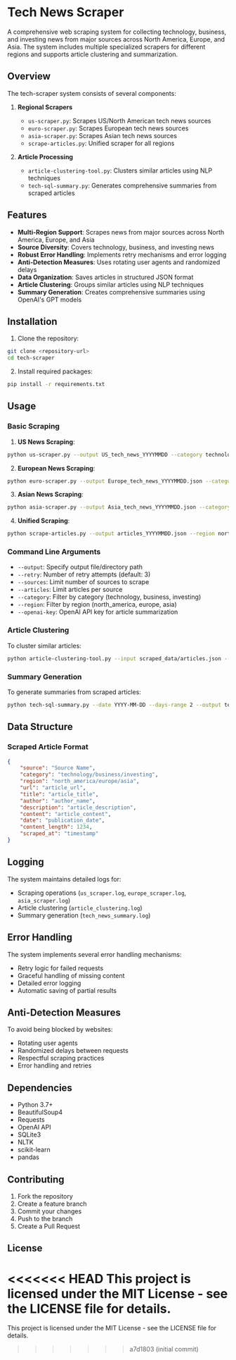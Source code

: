 # Tech News Scraper

A comprehensive web scraping system for collecting technology, business, and investing news from major sources across North America, Europe, and Asia. The system includes multiple specialized scrapers for different regions and supports article clustering and summarization.

## Overview

The tech-scraper system consists of several components:

1. **Regional Scrapers**
   - `us-scraper.py`: Scrapes US/North American tech news sources
   - `euro-scraper.py`: Scrapes European tech news sources
   - `asia-scraper.py`: Scrapes Asian tech news sources
   - `scrape-articles.py`: Unified scraper for all regions

2. **Article Processing**
   - `article-clustering-tool.py`: Clusters similar articles using NLP techniques
   - `tech-sql-summary.py`: Generates comprehensive summaries from scraped articles

## Features

- **Multi-Region Support**: Scrapes news from major sources across North America, Europe, and Asia
- **Source Diversity**: Covers technology, business, and investing news
- **Robust Error Handling**: Implements retry mechanisms and error logging
- **Anti-Detection Measures**: Uses rotating user agents and randomized delays
- **Data Organization**: Saves articles in structured JSON format
- **Article Clustering**: Groups similar articles using NLP techniques
- **Summary Generation**: Creates comprehensive summaries using OpenAI's GPT models

## Installation

1. Clone the repository:
```bash
git clone <repository-url>
cd tech-scraper
```

2. Install required packages:
```bash
pip install -r requirements.txt
```

## Usage

### Basic Scraping

1. **US News Scraping**:
```bash
python us-scraper.py --output US_tech_news_YYYYMMDD --category technology
```

2. **European News Scraping**:
```bash
python euro-scraper.py --output Europe_tech_news_YYYYMMDD.json --category technology
```

3. **Asian News Scraping**:
```bash
python asia-scraper.py --output Asia_tech_news_YYYYMMDD.json --category technology
```

4. **Unified Scraping**:
```bash
python scrape-articles.py --output articles_YYYYMMDD.json --region north_america --category technology
```

### Command Line Arguments

- `--output`: Specify output file/directory path
- `--retry`: Number of retry attempts (default: 3)
- `--sources`: Limit number of sources to scrape
- `--articles`: Limit articles per source
- `--category`: Filter by category (technology, business, investing)
- `--region`: Filter by region (north_america, europe, asia)
- `--openai-key`: OpenAI API key for article summarization

### Article Clustering

To cluster similar articles:
```bash
python article-clustering-tool.py --input scraped_data/articles.json --output clustered_articles
```

### Summary Generation

To generate summaries from scraped articles:
```bash
python tech-sql-summary.py --date YYYY-MM-DD --days-range 2 --output tech_news_summaries
```

## Data Structure

### Scraped Article Format
```json
{
    "source": "Source Name",
    "category": "technology/business/investing",
    "region": "north_america/europe/asia",
    "url": "article_url",
    "title": "article_title",
    "author": "author_name",
    "description": "article_description",
    "content": "article_content",
    "date": "publication_date",
    "content_length": 1234,
    "scraped_at": "timestamp"
}
```

## Logging

The system maintains detailed logs for:
- Scraping operations (`us_scraper.log`, `europe_scraper.log`, `asia_scraper.log`)
- Article clustering (`article_clustering.log`)
- Summary generation (`tech_news_summary.log`)

## Error Handling

The system implements several error handling mechanisms:
- Retry logic for failed requests
- Graceful handling of missing content
- Detailed error logging
- Automatic saving of partial results

## Anti-Detection Measures

To avoid being blocked by websites:
- Rotating user agents
- Randomized delays between requests
- Respectful scraping practices
- Error handling and retries

## Dependencies

- Python 3.7+
- BeautifulSoup4
- Requests
- OpenAI API
- SQLite3
- NLTK
- scikit-learn
- pandas

## Contributing

1. Fork the repository
2. Create a feature branch
3. Commit your changes
4. Push to the branch
5. Create a Pull Request

## License

<<<<<<< HEAD
This project is licensed under the MIT License - see the LICENSE file for details.
=======
This project is licensed under the MIT License - see the LICENSE file for details. 
>>>>>>> a7d1803 (initial commit)
